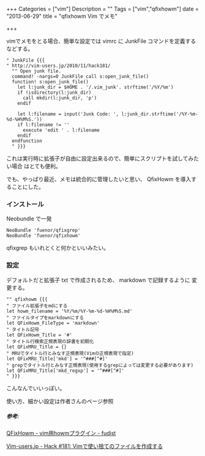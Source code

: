 +++
Categories = ["vim"]
Description = ""
Tags = ["vim","qfixhowm"]
date =  "2013-06-29"
title = "qfixhowm Vim でメモ"

+++

vimでメモをとる場合、簡単な設定では vimrc に JunkFile
コマンドを定義するなどする。

```vim
" JunkFile {{{
" http://vim-users.jp/2010/11/hack181/
  "" Open junk file.
  command! -nargs=0 JunkFile call s:open_junk_file()
  function! s:open_junk_file()
    let l:junk_dir = $HOME . '/.vim_junk'. strftime('/%Y/%m')
    if !isdirectory(l:junk_dir)
      call mkdir(l:junk_dir, 'p')
    endif

    let l:filename = input('Junk Code: ', l:junk_dir.strftime('/%Y-%m-%d-%H%M%S.'))
    if l:filename != ''
      execute 'edit ' . l:filename
    endif
  endfunction
  " }}}
```

これは実行時に拡張子が自由に設定出来るので、簡単にスクリプトを試してみたい場合
はとても便利。

でも、やっぱり最近、メモは統合的に管理したいと思い、 QfixHowm
を導入することにした。

### インストール

Neobundle で一発

```vim
NeoBundle 'fuenor/qfixgrep'
NeoBundle 'fuenor/qfixhowm'
```

qfixgrep もいれとくと何かといいみたい。

### 設定

デフォルトだと拡張子 txt で作成されるため、 markdown
で記録するように 変更する。

```vim
"" qfixhowm {{{
" ファイル拡張子をmdにする
let howm_filename = '%Y/%m/%Y-%m-%d-%H%M%S.md'
" ファイルタイプをmarkdownにする
let QFixHowm_FileType = 'markdown'
" タイトル記号
let QFixHowm_Title = '#'
" タイトル行検索正規表現の辞書を初期化
let QFixMRU_Title = {}
" MRUでタイトル行とみなす正規表現(Vimの正規表現で指定)
let QFixMRU_Title['mkd'] = '^###[^#]'
" grepでタイトル行とみなす正規表現(使用するgrepによっては変更する必要があります)
let QFixMRU_Title['mkd_regxp'] = '^###[^#]'
" }}}
```

こんなんでいいっぽい。

使い方、細かい設定は作者さんのページ参照

##### 参考:

[QFixHowm - vim用howmプラグイン - fudist](https://sites.google.com/site/fudist/Home/qfixhowm)

[Vim-users.jp - Hack \#181: Vimで使い捨てのファイルを作成する](http://vim-users.jp/2010/11/hack181/)

